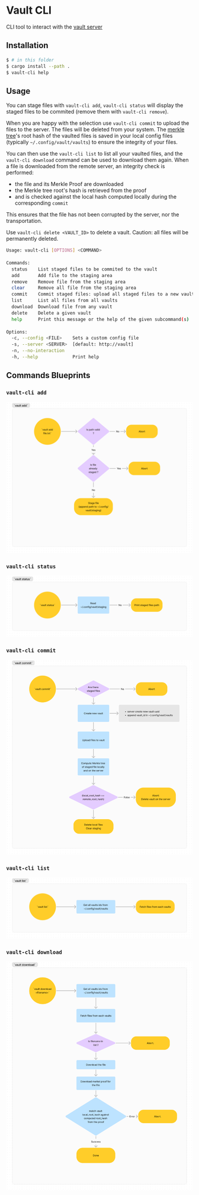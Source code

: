 # Vault CLI

CLI tool to interact with the [vault server](../vault-server)

## Installation

```sh
$ # in this folder
$ cargo install --path .
$ vault-cli help
```

## Usage

You can stage files with `vault-cli add`, `vault-cli status` will display the
staged files to be commited (remove them with `vault-cli remove`).

When you are happy with the selection use `vault-cli commit` to upload the files
to the server. The files will be deleted from your system. The
[merkle tree](https://www.wikiwand.com/en/Merkle_tree)'s root hash of the
vaulted files is saved in your local config files (typically
`~/.config/vault/vaults`) to ensure the integrity of your files.

You can then use the `vault-cli list` to list all your vaulted files, and the
`vault-cli download` command can be used to download them again. When a file is
downloaded from the remote server, an integrity check is performed:

- the file and its Merkle Proof are downloaded
- the Merkle tree root's hash is retrieved from the proof
- and is checked against the local hash computed locally during the
  corresponding `commit`

This ensures that the file has not been corrupted by the server, nor the
transportation.

Use `vault-cli delete <VAULT_ID>` to delete a vault. Caution: all files will be
permanently deleted.

```sh
Usage: vault-cli [OPTIONS] <COMMAND>

Commands:
  status    List staged files to be commited to the vault
  add       Add file to the staging area
  remove    Remove file from the staging area
  clear     Remove all file from the staging area
  commit    Commit staged files: upload all staged files to a new vault and delete them
  list      List all files from all vaults
  download  Download file from any vault
  delete    Delete a given vault
  help      Print this message or the help of the given subcommand(s)

Options:
  -c, --config <FILE>    Sets a custom config file
  -s, --server <SERVER>  [default: http://vault]
  -n, --no-interaction   
  -h, --help             Print help
```

## Commands Blueprints

### `vault-cli add`

![command: add](../.assets/add.png)

### `vault-cli status`

![command: status](../.assets/status.png)

### `vault-cli commit`

![command: commit](../.assets/commit.png)

### `vault-cli list`

![command: list](../.assets/list.png)

### `vault-cli download`

![command: download](../.assets/download.png)
